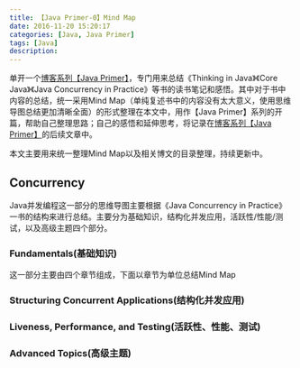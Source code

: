 ```yaml
---
title: 【Java Primer-0】Mind Map
date: 2016-11-20 15:20:17
categories: [Java, Java Primer]
tags: [Java]
description:
---
```


单开一个[博客系列【Java Primer】](http://hippo-jessy.com/categories/Java/Java-Primer/)，专门用来总结《Thinking in Java》《Core Java》《Java Concurrency in Practice》等书的读书笔记和感悟。其中对于书中内容的总结，统一采用Mind Map（单纯复述书中的内容没有太大意义，使用思维导图总结更加清晰全面）的形式整理在本文中，用作【Java Primer】系列的开篇，帮助自己整理思路；自己的感悟和延伸思考，将记录在[博客系列【Java Primer】](http://hippo-jessy.com/categories/Java/Java-Primer/)的后续文章中。

本文主要用来统一整理Mind Map以及相关博文的目录整理，持续更新中。

<!-- more -->



## Concurrency

Java并发编程这一部分的思维导图主要根据《Java Concurrency in Practice》一书的结构来进行总结。主要分为基础知识，结构化并发应用，活跃性/性能/测试，以及高级主题四个部分。

### Fundamentals(基础知识)

这一部分主要由四个章节组成，下面以章节为单位总结Mind Map

####  

### Structuring Concurrent Applications(结构化并发应用) 		

### Liveness, Performance, and Testing(活跃性、性能、测试)

### Advanced Topics(高级主题)		


​		
​	